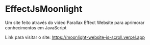 # EffectJsMoonlight
Um site feito através do video Parallax Effect Website para aprimorar conhecimentos em JavaScript


Link para visitar o site: https://moonlight-website-js-scroll.vercel.app

